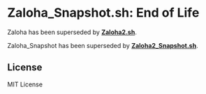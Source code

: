 # Zaloha_Snapshot.sh: End of Life

Zaloha has been superseded by **[Zaloha2.sh](https://github.com/Fitus/Zaloha2.sh)**.

Zaloha_Snapshot has been superseded by **[Zaloha2_Snapshot.sh](https://github.com/Fitus/Zaloha2_Snapshot.sh)**.

## License
MIT License

